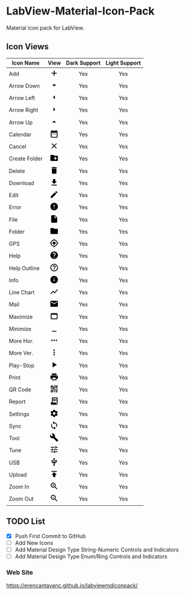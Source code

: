 # LabView-Material-Icon-Pack
Material icon pack for LabView. 


## Icon Views
| Icon Name | View | Dark Support | Light Support |
| --- | :---: | :---: | :---: |
| Add | ![Add](https://raw.githubusercontent.com/ErencanTayanc/labView-Material-Icon-Pack/master/Assets%2024%20Pixels/baseline_add_black_24dp.png) | Yes | Yes |
| Arrow Down | ![Arrow Down](https://raw.githubusercontent.com/ErencanTayanc/labView-Material-Icon-Pack/master/Assets%2024%20Pixels/baseline_arrow_drop_down_black_24dp.png) | Yes | Yes |
| Arrow Left | ![Arrow Left](https://raw.githubusercontent.com/ErencanTayanc/labView-Material-Icon-Pack/master/Assets%2024%20Pixels/baseline_arrow_left_black_24dp.png) | Yes | Yes |
| Arrow Right | ![Arrow Right](https://raw.githubusercontent.com/ErencanTayanc/labView-Material-Icon-Pack/master/Assets%2024%20Pixels/baseline_arrow_right_black_24dp.png) | Yes | Yes |
| Arrow Up | ![Arrow Up](https://raw.githubusercontent.com/ErencanTayanc/labView-Material-Icon-Pack/master/Assets%2024%20Pixels/baseline_arrow_drop_up_black_24dp.png) | Yes | Yes |
| Calendar | ![Calendar](https://raw.githubusercontent.com/ErencanTayanc/labView-Material-Icon-Pack/master/Assets%2024%20Pixels/baseline_date_range_black_24dp.png) | Yes | Yes |
| Cancel | ![Cancel](https://raw.githubusercontent.com/ErencanTayanc/labView-Material-Icon-Pack/master/Assets%2024%20Pixels/baseline_close_black_24dp.png) | Yes | Yes |
| Create Folder | ![Create Folder](https://raw.githubusercontent.com/ErencanTayanc/labView-Material-Icon-Pack/master/Assets%2024%20Pixels/baseline_create_new_folder_black_24dp.png) | Yes | Yes |
| Delete | ![Delete](https://raw.githubusercontent.com/ErencanTayanc/labView-Material-Icon-Pack/master/Assets%2024%20Pixels/baseline_delete_black_24dp.png) | Yes | Yes |
| Download | ![Download](https://raw.githubusercontent.com/ErencanTayanc/labView-Material-Icon-Pack/master/Assets%2024%20Pixels/baseline_get_app_black_24dp.png) | Yes | Yes |
| Edit | ![Edit](https://raw.githubusercontent.com/ErencanTayanc/labView-Material-Icon-Pack/master/Assets%2024%20Pixels/baseline_edit_black_24dp.png) | Yes | Yes |
| Error | ![Error](https://raw.githubusercontent.com/ErencanTayanc/labView-Material-Icon-Pack/master/Assets%2024%20Pixels/baseline_error_black_24dp.png) | Yes | Yes |
| File | ![File](https://raw.githubusercontent.com/ErencanTayanc/labView-Material-Icon-Pack/master/Assets%2024%20Pixels/baseline_insert_drive_file_black_24dp.png) | Yes | Yes |
| Folder | ![Folder](https://raw.githubusercontent.com/ErencanTayanc/labView-Material-Icon-Pack/master/Assets%2024%20Pixels/baseline_folder_black_24dp.png) | Yes | Yes |
| GPS | ![GPS](https://raw.githubusercontent.com/ErencanTayanc/labView-Material-Icon-Pack/master/Assets%2024%20Pixels/baseline_gps_fixed_black_24dp.png) | Yes | Yes |
| Help | ![Help](https://raw.githubusercontent.com/ErencanTayanc/labView-Material-Icon-Pack/master/Assets%2024%20Pixels/baseline_help_black_24dp.png) | Yes | Yes |
| Help Outline | ![Help Outline](https://raw.githubusercontent.com/ErencanTayanc/labView-Material-Icon-Pack/master/Assets%2024%20Pixels/baseline_help_outline_black_24dp.png) | Yes | Yes |
| Info | ![Info](https://raw.githubusercontent.com/ErencanTayanc/labView-Material-Icon-Pack/master/Assets%2024%20Pixels/baseline_info_black_24dp.png) | Yes | Yes |
| Line Chart | ![Line Chart](https://raw.githubusercontent.com/ErencanTayanc/labView-Material-Icon-Pack/master/Assets%2024%20Pixels/baseline_show_chart_black_24dp.png) | Yes | Yes |
| Mail | ![Mail](https://raw.githubusercontent.com/ErencanTayanc/labView-Material-Icon-Pack/master/Assets%2024%20Pixels/baseline_email_black_24dp.png) | Yes | Yes |
| Maximize | ![Maximize](https://raw.githubusercontent.com/ErencanTayanc/labView-Material-Icon-Pack/master/Assets%2024%20Pixels/baseline_web_asset_black_24dp.png) | Yes | Yes | 
| Minimize | ![Minimize](https://raw.githubusercontent.com/ErencanTayanc/labView-Material-Icon-Pack/master/Assets%2024%20Pixels/baseline_minimize_black_24dp.png) | Yes | Yes |
| More Hor. | ![More Hor](https://raw.githubusercontent.com/ErencanTayanc/labView-Material-Icon-Pack/master/Assets%2024%20Pixels/baseline_more_horiz_black_24dp.png) | Yes | Yes |
| More Ver. | ![More Ver](https://raw.githubusercontent.com/ErencanTayanc/labView-Material-Icon-Pack/master/Assets%2024%20Pixels/baseline_more_vert_black_24dp.png) | Yes | Yes |
| Play-Stop | ![Play-Stop](https://raw.githubusercontent.com/ErencanTayanc/labView-Material-Icon-Pack/master/Assets%2024%20Pixels/baseline_play_arrow_black_24dp.png) | Yes | Yes |
| Print | ![Print](https://raw.githubusercontent.com/ErencanTayanc/labView-Material-Icon-Pack/master/Assets%2024%20Pixels/baseline_print_black_24dp.png) | Yes | Yes |
| QR Code | ![QR Code](https://raw.githubusercontent.com/ErencanTayanc/labView-Material-Icon-Pack/master/Assets%2024%20Pixels/baseline_qr_code_2_black_24dp.png) | Yes | Yes |
| Report | ![Report](https://raw.githubusercontent.com/ErencanTayanc/labView-Material-Icon-Pack/master/Assets%2024%20Pixels/baseline_receipt_long_black_24dp.png) | Yes | Yes |
| Settings | ![Settings](https://raw.githubusercontent.com/ErencanTayanc/labView-Material-Icon-Pack/master/Assets%2024%20Pixels/baseline_settings_black_24dp.png) | Yes | Yes |
| Sync | ![Sync](https://raw.githubusercontent.com/ErencanTayanc/labView-Material-Icon-Pack/master/Assets%2024%20Pixels/baseline_sync_black_24dp.png) | Yes | Yes |
| Tool | ![Tool](https://raw.githubusercontent.com/ErencanTayanc/labView-Material-Icon-Pack/master/Assets%2024%20Pixels/baseline_build_black_24dp.png) | Yes | Yes |
| Tune | ![Tune](https://raw.githubusercontent.com/ErencanTayanc/labView-Material-Icon-Pack/master/Assets%2024%20Pixels/baseline_tune_black_24dp.png) | Yes | Yes |
| USB | ![USB](https://raw.githubusercontent.com/ErencanTayanc/labView-Material-Icon-Pack/master/Assets%2024%20Pixels/baseline_usb_black_24dp.png) | Yes | Yes |
| Upload | ![Upload](https://raw.githubusercontent.com/ErencanTayanc/labView-Material-Icon-Pack/master/Assets%2024%20Pixels/baseline_publish_black_24dp.png) | Yes | Yes |
| Zoom In | ![Zoom In](https://raw.githubusercontent.com/ErencanTayanc/labView-Material-Icon-Pack/master/Assets%2024%20Pixels/baseline_zoom_in_black_24dp.png) | Yes | Yes |
| Zoom Out | ![Zoom Out](https://raw.githubusercontent.com/ErencanTayanc/labView-Material-Icon-Pack/master/Assets%2024%20Pixels/baseline_zoom_out_black_24dp.png) | Yes | Yes |

## TODO List
- [x] Push First Commit to GitHub
- [ ] Add New Icons
- [ ] Add Material Design Type String-Numeric Controls and Indicators
- [ ] Add Material Design Type Enum/Ring Controls and Indicators

### Web Site
https://erencantayanc.github.io/labviewmdiconpack/
